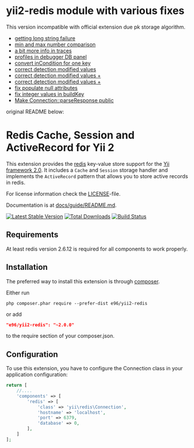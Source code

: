 yii2-redis module with various fixes
====================================

This version incompatible with official extension due pk storage algorithm.
  


* [getting long string failure](https://github.com/E96/yii2-redis/commit/fdaf09f4d191c7bf29d5e75432385611b90759af)
* [min and max number comparison](https://github.com/E96/yii2-redis/commit/c1e0f6e1c03007a1133ce7916a4683a242e3515f)
* [a bit more info in traces](https://github.com/E96/yii2-redis/commit/fe8df386a0dadbbc192f1be48c2e4dd899c12b98)
* [profiles in debugger DB panel](https://github.com/E96/yii2-redis/commit/05d8d208b25d57b41cb78e04689ccca5be33b473)
* [convert inCondition for one key](https://github.com/E96/yii2-redis/commit/36d6a145acf109d86eb2aa7918f64bc91c935ebb)
* [correct detection modified values](https://github.com/E96/yii2-redis/commit/e4040f0f5c91e291b4b014661d3e85731426f647)
* [correct detection modified values +](https://github.com/E96/yii2-redis/commit/2d2bd7fb72a5702c66f41bce5aee8d1f163e094b)
* [correct detection modified values +](https://github.com/E96/yii2-redis/commit/0238c137ce7e1e76cc832d57538e675b2e462563)
* [fix populate null attributes](https://github.com/E96/yii2-redis/commit/02c879b865937b39f47fb0664329310dcaf3ff94)
* [fix integer values in buildKey](https://github.com/E96/yii2-redis/commit/da6ed85ed15bd33b4137083403c027a15b9fc03d)
* [Make Connection::parseResponse public](https://github.com/E96/yii2-redis/commit/f5ce8325303cda6bd1bc1ecb62d310a5b01661e4)

original README below:


Redis Cache, Session and ActiveRecord for Yii 2
===============================================

This extension provides the [redis](http://redis.io/) key-value store support for the [Yii framework 2.0](http://www.yiiframework.com).
It includes a `Cache` and `Session` storage handler and implements the `ActiveRecord` pattern that allows
you to store active records in redis.

For license information check the [LICENSE](LICENSE.md)-file.

Documentation is at [docs/guide/README.md](docs/guide/README.md).

[![Latest Stable Version](https://poser.pugx.org/yiisoft/yii2-redis/v/stable.png)](https://packagist.org/packages/yiisoft/yii2-redis)
[![Total Downloads](https://poser.pugx.org/yiisoft/yii2-redis/downloads.png)](https://packagist.org/packages/yiisoft/yii2-redis)
[![Build Status](https://travis-ci.org/yiisoft/yii2-redis.svg?branch=master)](https://travis-ci.org/yiisoft/yii2-redis)


Requirements
------------

At least redis version 2.6.12 is required for all components to work properly.

Installation
------------

The preferred way to install this extension is through [composer](http://getcomposer.org/download/).

Either run

```
php composer.phar require --prefer-dist e96/yii2-redis
```

or add

```json
"e96/yii2-redis": "~2.0.0"
```

to the require section of your composer.json.


Configuration
-------------

To use this extension, you have to configure the Connection class in your application configuration:

```php
return [
    //....
    'components' => [
        'redis' => [
            'class' => 'yii\redis\Connection',
            'hostname' => 'localhost',
            'port' => 6379,
            'database' => 0,
        ],
    ]
];
```
